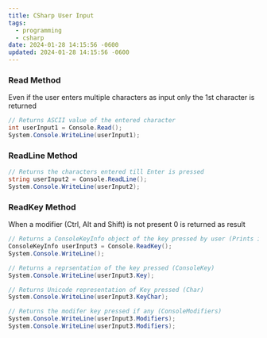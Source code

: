 ```yaml
---
title: CSharp User Input
tags:
  - programming
  - csharp
date: 2024-01-28 14:15:56 -0600
updated: 2024-01-28 14:15:56 -0600
---
```


### Read Method

Even if the user enters multiple characters as input only the 1st character is returned

````csharp
// Returns ASCII value of the entered character
int userInput1 = Console.Read();
System.Console.WriteLine(userInput1);
````

### ReadLine Method

````csharp
// Returns the characters entered till Enter is pressed
string userInput2 = Console.ReadLine();
System.Console.WriteLine(userInput2);
````

### ReadKey Method

When a modifier (Ctrl, Alt and Shift) is not present 0 is returned as result

````csharp
// Returns a ConsoleKeyInfo object of the key pressed by user (Prints it automatically)
ConsoleKeyInfo userInput3 = Console.ReadKey();
System.Console.WriteLine();

// Returns a reprsentation of the key pressed (ConsoleKey)
System.Console.WriteLine(userInput3.Key);

// Returns Unicode representation of Key pressed (Char)
System.Console.WriteLine(userInput3.KeyChar);

// Returns the modifer key pressed if any (ConsoleModifiers)
System.Console.WriteLine(userInput3.Modifiers);
System.Console.WriteLine(userInput3.Modifiers);
````
